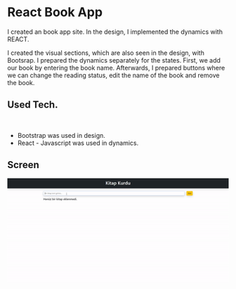 # React Book App

I created an book app site. In the design, I implemented the dynamics with REACT.<br>

I created the visual sections, which are also seen in the design, with Bootsrap. I prepared the dynamics separately for the states.
First, we add our book by entering the book name. Afterwards, I prepared buttons where we can change the reading status, edit the name of the book and remove the book.

<h2>Used Tech.</h2><br>
<ul>
  <li>Bootstrap was used in design.</li>
  <li>React - Javascript was used in dynamics.</li>
</ul>

<h2>Screen</h2>

![](kitap-kurdu.gif)
